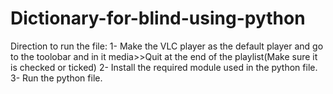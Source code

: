 # Dictionary-for-blind-using-python
Direction to run the file:
1- Make the VLC player as the default player and go to the toolobar and in it media>>Quit at the end of the playlist(Make sure it is checked or ticked)
2- Install the required module used in the python file.
3- Run the python file.

